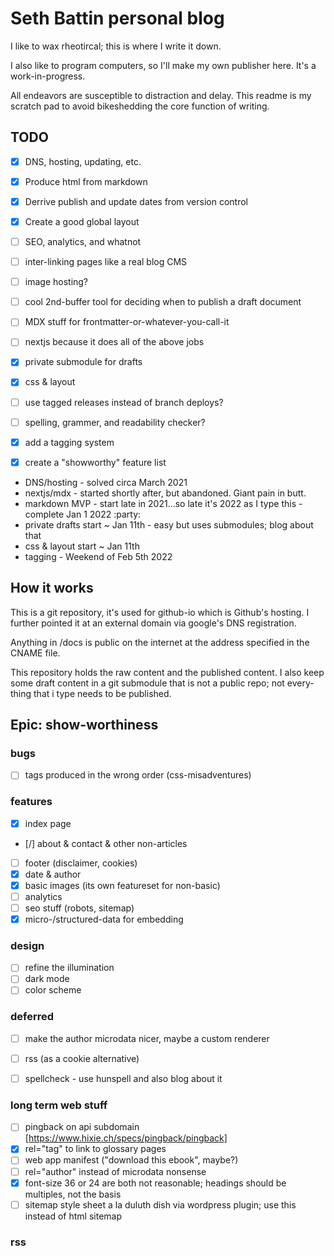 Seth Battin personal blog
=========================
I like to wax rheotircal; this is where I write it down.

I also like to program computers, so I'll make my own publisher here.  It's 
a work-in-progress.

All endeavors are susceptible to distraction and delay.  This readme is my 
scratch pad to avoid bikeshedding the core function of writing.

TODO
----
- [x] DNS, hosting, updating, etc.
- [x] Produce html from markdown
- [x] Derrive publish and update dates from version control
- [x] Create a good global layout
- [ ] SEO, analytics, and whatnot
- [ ] inter-linking pages like a real blog CMS
- [ ] image hosting?
- [ ] cool 2nd-buffer tool for deciding when to publish a draft document
- [ ] MDX stuff for frontmatter-or-whatever-you-call-it
- [ ] nextjs because it does all of the above jobs
- [x] private submodule for drafts
- [x] css & layout
- [ ] use tagged releases instead of branch deploys?
- [ ] spelling, grammer, and readability checker?
- [x] add a tagging system
- [x] create a "showworthy" feature list


- DNS/hosting - solved circa March 2021
- nextjs/mdx - started shortly after, but abandoned.  Giant pain in butt.
- markdown MVP - start late in 2021...so late it's 2022 as I type this - complete Jan 1 2022 :party:
- private drafts start ~ Jan 11th - easy but uses submodules; blog about that
- css & layout start ~ Jan 11th
- tagging - Weekend of Feb 5th 2022


How it works
------------

This is a git repository, it's used for github-io which is Github's hosting. I
further pointed it at an external domain via google's DNS registration.

Anything in /docs is public on the internet at the address specified in the 
CNAME file.

This repository holds the raw content and the published content.  I also keep 
some draft content in a git submodule that is not a public repo; not every-
thing that i type needs to be published.


Epic: show-worthiness
---------------------

### bugs
- [ ] tags produced in the wrong order (css-misadventures)

### features
- [x] index page
- [/] about & contact & other non-articles
- [ ] footer (disclaimer, cookies)
- [x] date & author
- [x] basic images (its own featureset for non-basic)
- [ ] analytics
- [ ] seo stuff (robots, sitemap)
- [x] micro-/structured-data for embedding

### design
- [ ] refine the illumination
- [ ] dark mode
- [ ] color scheme

### deferred
- [ ] make the author microdata nicer, maybe a custom renderer
- [ ] rss (as a cookie alternative)
- [ ] spellcheck - use hunspell and also blog about it


### long term web stuff
- [ ] pingback on api subdomain [https://www.hixie.ch/specs/pingback/pingback]
- [x] rel="tag" to link to glossary pages
- [ ] web app manifest ("download this ebook", maybe?)
- [ ] rel="author" instead of microdata nonsense
- [x] font-size 36 or 24 are both not reasonable; headings should be multiples, not the basis
- [ ] sitemap style sheet a la duluth dish via wordpress plugin; use this instead of html sitemap

### rss

